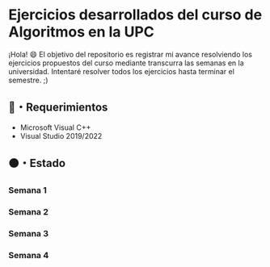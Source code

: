 # Ejercicios desarrollados del curso de Algoritmos en la UPC
¡Hola! 😄 El objetivo del repositorio es registrar mi avance resolviendo los ejercicios propuestos del curso mediante transcurra las semanas en la universidad. Intentaré resolver todos los ejercicios hasta terminar el semestre. ;)

## 🔧・Requerimientos
  * Microsoft Visual C++
  * Visual Studio 2019/2022

## 🟠・Estado
  ### Semana 1
  ### Semana 2 
  ### Semana 3
  ### Semana 4
